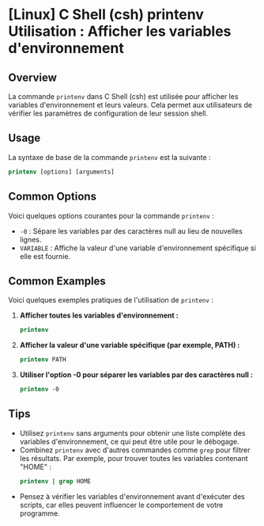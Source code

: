 # [Linux] C Shell (csh) printenv Utilisation : Afficher les variables d'environnement

## Overview
La commande `printenv` dans C Shell (csh) est utilisée pour afficher les variables d'environnement et leurs valeurs. Cela permet aux utilisateurs de vérifier les paramètres de configuration de leur session shell.

## Usage
La syntaxe de base de la commande `printenv` est la suivante :

```csh
printenv [options] [arguments]
```

## Common Options
Voici quelques options courantes pour la commande `printenv` :

- `-0` : Sépare les variables par des caractères null au lieu de nouvelles lignes.
- `VARIABLE` : Affiche la valeur d'une variable d'environnement spécifique si elle est fournie.

## Common Examples
Voici quelques exemples pratiques de l'utilisation de `printenv` :

1. **Afficher toutes les variables d'environnement :**
   ```csh
   printenv
   ```

2. **Afficher la valeur d'une variable spécifique (par exemple, PATH) :**
   ```csh
   printenv PATH
   ```

3. **Utiliser l'option -0 pour séparer les variables par des caractères null :**
   ```csh
   printenv -0
   ```

## Tips
- Utilisez `printenv` sans arguments pour obtenir une liste complète des variables d'environnement, ce qui peut être utile pour le débogage.
- Combinez `printenv` avec d'autres commandes comme `grep` pour filtrer les résultats. Par exemple, pour trouver toutes les variables contenant "HOME" :
  ```csh
  printenv | grep HOME
  ```
- Pensez à vérifier les variables d'environnement avant d'exécuter des scripts, car elles peuvent influencer le comportement de votre programme.